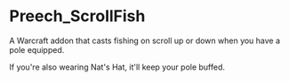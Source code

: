 # Preech_ScrollFish

A Warcraft addon that casts fishing on scroll up or down when you have a pole 
equipped.

If you're also wearing Nat's Hat, it'll keep your pole buffed.
